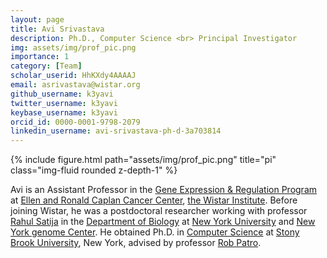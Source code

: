 ```yaml
---
layout: page
title: Avi Srivastava
description: Ph.D., Computer Science <br> Principal Investigator
img: assets/img/prof_pic.png
importance: 1
category: [Team]
scholar_userid: HhKXdy4AAAAJ
email: asrivastava@wistar.org
github_username: k3yavi
twitter_username: k3yavi
keybase_username: k3yavi
orcid_id: 0000-0001-9798-2079
linkedin_username: avi-srivastava-ph-d-3a703814
---
```

<div class="row">
    <div class="col-sm-4 mt-3 mt-md-0">
        {% include figure.html path="assets/img/prof_pic.png" title="pi" class="img-fluid rounded z-depth-1" %}
    </div>
</div>

  <a href="mailto:{{ page.email | encode_email }}" title="email"><i class="fas fa-envelope"></i></a>
  <a href="https://twitter.com/{{ page.twitter_username }}" title="Twitter"><i class="fab fa-twitter"></i></a>
  <a href="https://keybase.io/{{ page.keybase_username }}" title="Keybase"><i class="fab fa-keybase"></i></a>
  <a href="https://scholar.google.com/citations?user={{ page.scholar_userid }}" title="Google Scholar"><i class="ai ai-google-scholar"></i></a>
  <a href="https://github.com/{{ page.github_username }}" title="GitHub"><i class="fab fa-github"></i></a>
  <a href="https://orcid.org/{{ page.orcid_id }}" title="ORCID"><i class="ai ai-orcid"></i></a>
  <a href="https://www.linkedin.com/in/{{ page.linkedin_username }}" title="LinkedIn"><i class="fab fa-linkedin"></i></a>

<!-- <div class="caption"> -->
  Avi is an Assistant Professor in the <a href="https://wistar.org/research-discoveries/ellen-and-ronald-caplan-cancer-center/gene-expression-and-regulation-program">Gene Expression & Regulation Program</a> at <a href="https://wistar.org/research-discoveries/ellen-and-ronald-caplan-cancer-center">Ellen and Ronald Caplan Cancer Center</a>, <a href="https://wistar.org/">the Wistar Institute</a>. Before joining Wistar, he was a postdoctoral researcher working with professor <a href="https://satijalab.org/">Rahul Satija</a> in the <a href="https://as.nyu.edu/departments/biology.html">Department of Biology</a> at <a href="https://www.nyu.edu/">New York University</a> and <a href="https://www.nygenome.org/">New York genome Center</a>. He obtained Ph.D. in <a href="https://www.cs.stonybrook.edu/">Computer Science</a> at <a href="https://www.stonybrook.edu/">Stony Brook University</a>, New York, advised by professor <a href="https://combine-lab.github.io/">Rob Patro</a>.
<!-- </div> -->

<!-- 
---
layout: page
permalink: /people/
title: People
published: true
# description: Materials for courses you taught. Replace this text with your description.
nav: true
nav_order: 1
profile:
  align: left
  image: prof_pic.png
  image_circular: true # crops the image to make it circular
  address:
    <font size="+2">Avi Srivastava</font>
    Principal investigator
    Ph.D., Computer Science
    Stony Brook University
---

<div class="profile float-{%- if page.profile.align == 'left' -%}left{%- else -%}right{%- endif -%}">
  {%- if page.profile.image %}
    {%- assign profile_image_path = page.profile.image | prepend: 'assets/img/' -%}

    {% if page.profile.image_circular %}
      {%- assign profile_image_class = "img-fluid z-depth-1 rounded-circle" -%}
    {% else %}
      {%- assign profile_image_class = "img-fluid z-depth-1 rounded" -%}
    {% endif %}

    {% include figure.html
    path=profile_image_path
    class=profile_image_class
    alt=page.profile.image -%}
  {% endif -%}
  {%- if page.profile.address %}
  <div class="address">
    {{ page.profile.address }}
  </div>
  {%- endif %}
</div> -->
